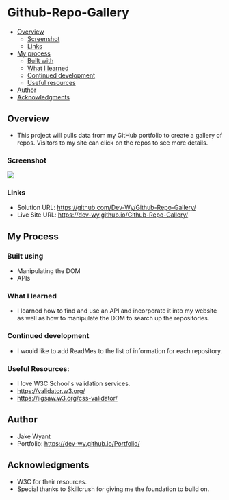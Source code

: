 # Github-Repo-Gallery

- [Overview](#overview)
  - [Screenshot](#screenshot)
  - [Links](#links)
- [My process](#my-process)
  - [Built with](#built-with)
  - [What I learned](#what-i-learned)
  - [Continued development](#continued-development)
  - [Useful resources](#useful-resources)
- [Author](#author)
- [Acknowledgments](#acknowledgments)

## Overview
- This project will pulls data from my GitHub portfolio to create a gallery of repos. Visitors to my site can click on the repos to see more details.

### Screenshot
![](img/screenshot.png)

### Links
- Solution URL:
 https://github.com/Dev-Wy/Github-Repo-Gallery/
- Live Site URL:
 https://dev-wy.github.io/Github-Repo-Gallery/

## My Process
### Built using
- Manipulating the DOM
- APIs

### What I learned
- I learned how to find and use an API and incorporate it into my website as well as how to manipulate the DOM to search up the repositories.

### Continued development
-  I would like to add ReadMes to the list of information for each repository.

### Useful Resources: 
- I love W3C School's validation services. 
- https://validator.w3.org/   
- https://jigsaw.w3.org/css-validator/

## Author
- Jake Wyant
- Portfolio: https://dev-wy.github.io/Portfolio/

## Acknowledgments
- W3C for their resources. 
- Special thanks to Skillcrush for giving me the foundation to build on.

